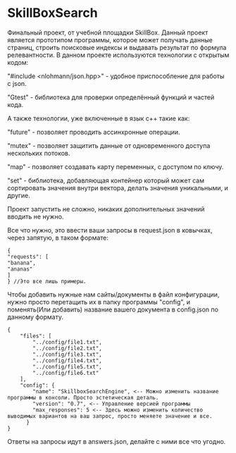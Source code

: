 # SkillBoxSearch
Финальный проект, от учебной площадки SkillBox.
Данный проект является прототипом программы, которое может получать данные страниц, строить поисковые индексы и выдавать результат по формула релевантности.
В данном проекте используются технологии с открытым кодом:

"#include <nlohmann/json.hpp>" - удобное приспособление для работы с json. 

"Gtest" - библиотека для проверки определённый функций и частей кода.

А также технологии, уже включенные в язык с++ такие как: 

"future" - позволяет проводить ассинхронные операции. 

"mutex" - позволяет защитить данные от одновременного доступа нескольких потоков.

"map" - позволяет создавать карту переменных, с доступом по ключу. 

"set" - библиотека, добавляющая контейнер который может сам сортировать значения внутри вектора, делать значения уникальными, и другие.

Проект запустить не сложно, никаких дополнительных значений вводить не нужно. 

Все что нужно, это ввести ваши запросы в request.json в ковычках, через запятую, в таком формате:

	{
  	"requests": [
    "banana",
    "ananas"
  	]
	} //Это все лишь примеры.

Чтобы добавить нужные нам сайты/документы в файл конфигурации, нужно просто перетащить их в папку программы "config", и поменять(Или добавить) название вашего документа в config.json по данному формату.

    {
    	"files": [
        	"../config/file1.txt",
        	"../config/file2.txt",
        	"../config/file3.txt",
        	"../config/file4.txt",
        	"../config/file5.txt",
        	"../config/file6.txt"
    	],
    	"config": {
        	"name": "SkillboxSearchEngine", <-- Можно изменить название программы в консоли. Просто эстетическая деталь.
        	"version": "0.7", <-- Управление версией программы
        	"max_responses": 5 <-- Здесь можно изменить количество выводимых вариантов на ваш запрос, просто меняете значение и все.
   		  }
    }


Ответы на запросы идут в answers.json, делайте с ними все что угодно.

